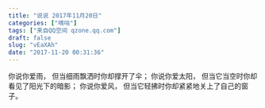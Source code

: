 ```yaml
---
title: "说说 2017年11月20日"
categories: ["嘀咕"]
tags: ["来自QQ空间 qzone.qq.com"]
draft: false
slug: "vEaXAh"
date: "2017-11-20 00:31:36"
---
```


你说你爱雨，
但当细雨飘洒时你却撑开了伞；
你说你爱太阳，
但当它当空时你却看见了阳光下的暗影；
你说你爱风，
但当它轻拂时你却紧紧地关上了自己的窗子。
